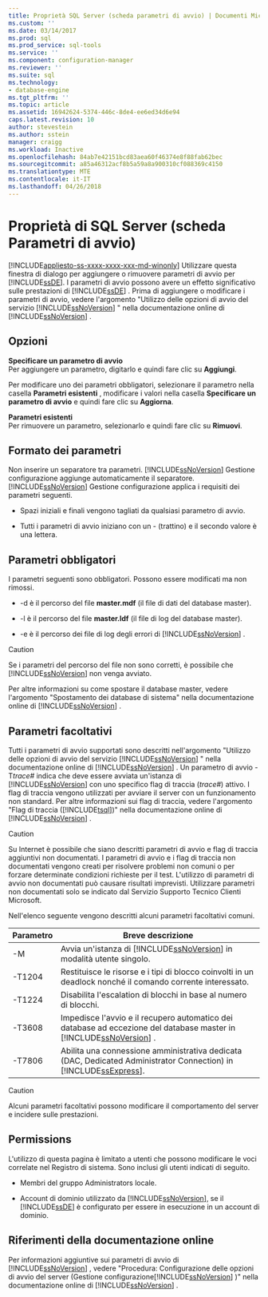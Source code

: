 ```yaml
---
title: Proprietà SQL Server (scheda parametri di avvio) | Documenti Microsoft
ms.custom: ''
ms.date: 03/14/2017
ms.prod: sql
ms.prod_service: sql-tools
ms.service: ''
ms.component: configuration-manager
ms.reviewer: ''
ms.suite: sql
ms.technology:
- database-engine
ms.tgt_pltfrm: ''
ms.topic: article
ms.assetid: 16942624-5374-446c-8de4-ee6ed34d6e94
caps.latest.revision: 10
author: stevestein
ms.author: sstein
manager: craigg
ms.workload: Inactive
ms.openlocfilehash: 84ab7e42151bcd83aea60f46374e8f88fab62bec
ms.sourcegitcommit: a85a46312acf8b5a59a8a900310cf088369c4150
ms.translationtype: MTE
ms.contentlocale: it-IT
ms.lasthandoff: 04/26/2018
---
```

# <a name="sql-server-properties-startup-parameters-tab"></a>Proprietà di SQL Server (scheda Parametri di avvio)
[!INCLUDE[appliesto-ss-xxxx-xxxx-xxx-md-winonly](../../includes/appliesto-ss-xxxx-xxxx-xxx-md-winonly.md)]
  Utilizzare questa finestra di dialogo per aggiungere o rimuovere parametri di avvio per [!INCLUDE[ssDE](../../includes/ssde-md.md)]. I parametri di avvio possono avere un effetto significativo sulle prestazioni di [!INCLUDE[ssDE](../../includes/ssde-md.md)] . Prima di aggiungere o modificare i parametri di avvio, vedere l'argomento "Utilizzo delle opzioni di avvio del servizio [!INCLUDE[ssNoVersion](../../includes/ssnoversion-md.md)] " nella documentazione online di [!INCLUDE[ssNoVersion](../../includes/ssnoversion-md.md)] .  
  
## <a name="options"></a>Opzioni  
 **Specificare un parametro di avvio**  
 Per aggiungere un parametro, digitarlo e quindi fare clic su **Aggiungi**.  
  
 Per modificare uno dei parametri obbligatori, selezionare il parametro nella casella **Parametri esistenti** , modificare i valori nella casella **Specificare un parametro di avvio** e quindi fare clic su **Aggiorna**.  
  
 **Parametri esistenti**  
 Per rimuovere un parametro, selezionarlo e quindi fare clic su **Rimuovi**.  
  
## <a name="parameter-format"></a>Formato dei parametri  
 Non inserire un separatore tra parametri. [!INCLUDE[ssNoVersion](../../includes/ssnoversion-md.md)] Gestione configurazione aggiunge automaticamente il separatore. [!INCLUDE[ssNoVersion](../../includes/ssnoversion-md.md)] Gestione configurazione applica i requisiti dei parametri seguenti.  
  
-   Spazi iniziali e finali vengono tagliati da qualsiasi parametro di avvio.  
  
-   Tutti i parametri di avvio iniziano con un - (trattino) e il secondo valore è una lettera.  
  
## <a name="required-parameters"></a>Parametri obbligatori  
 I parametri seguenti sono obbligatori. Possono essere modificati ma non rimossi.  
  
-   -d è il percorso del file **master.mdf** (il file di dati del database master).  
  
-   -l è il percorso del file **master.ldf** (il file di log del database master).  
  
-   -e è il percorso dei file di log degli errori di [!INCLUDE[ssNoVersion](../../includes/ssnoversion-md.md)] .  
  
> [!CAUTION]  
>  Se i parametri del percorso del file non sono corretti, è possibile che [!INCLUDE[ssNoVersion](../../includes/ssnoversion-md.md)] non venga avviato.  
  
 Per altre informazioni su come spostare il database master, vedere l'argomento "Spostamento dei database di sistema" nella documentazione online di [!INCLUDE[ssNoVersion](../../includes/ssnoversion-md.md)] .  
  
## <a name="optional-parameters"></a>Parametri facoltativi  
 Tutti i parametri di avvio supportati sono descritti nell'argomento "Utilizzo delle opzioni di avvio del servizio [!INCLUDE[ssNoVersion](../../includes/ssnoversion-md.md)] " nella documentazione online di [!INCLUDE[ssNoVersion](../../includes/ssnoversion-md.md)] . Un parametro di avvio -T*trace#* indica che deve essere avviata un'istanza di [!INCLUDE[ssNoVersion](../../includes/ssnoversion-md.md)] con uno specifico flag di traccia (*trace#*) attivo. I flag di traccia vengono utilizzati per avviare il server con un funzionamento non standard. Per altre informazioni sui flag di traccia, vedere l'argomento "Flag di traccia ([!INCLUDE[tsql](../../includes/tsql-md.md)])" nella documentazione online di [!INCLUDE[ssNoVersion](../../includes/ssnoversion-md.md)] .  
  
> [!CAUTION]  
>  Su Internet è possibile che siano descritti parametri di avvio e flag di traccia aggiuntivi non documentati. I parametri di avvio e i flag di traccia non documentati vengono creati per risolvere problemi non comuni o per forzare determinate condizioni richieste per il test. L'utilizzo di parametri di avvio non documentati può causare risultati imprevisti. Utilizzare parametri non documentati solo se indicato dal Servizio Supporto Tecnico Clienti Microsoft.  
  
 Nell'elenco seguente vengono descritti alcuni parametri facoltativi comuni.  
  
|Parametro|Breve descrizione|  
|---------------|-----------------------|  
|-M|Avvia un'istanza di [!INCLUDE[ssNoVersion](../../includes/ssnoversion-md.md)] in modalità utente singolo.|  
|-T1204|Restituisce le risorse e i tipi di blocco coinvolti in un deadlock nonché il comando corrente interessato.|  
|-T1224|Disabilita l'escalation di blocchi in base al numero di blocchi.|  
|-T3608|Impedisce l'avvio e il recupero automatico dei database ad eccezione del database master in [!INCLUDE[ssNoVersion](../../includes/ssnoversion-md.md)] .|  
|-T7806|Abilita una connessione amministrativa dedicata (DAC, Dedicated Administrator Connection) in [!INCLUDE[ssExpress](../../includes/ssexpress-md.md)].|  
  
> [!CAUTION]  
>  Alcuni parametri facoltativi possono modificare il comportamento del server e incidere sulle prestazioni.  
  
## <a name="permissions"></a>Permissions  
 L'utilizzo di questa pagina è limitato a utenti che possono modificare le voci correlate nel Registro di sistema. Sono inclusi gli utenti indicati di seguito.  
  
-   Membri del gruppo Administrators locale.  
  
-   Account di dominio utilizzato da [!INCLUDE[ssNoVersion](../../includes/ssnoversion-md.md)], se il [!INCLUDE[ssDE](../../includes/ssde-md.md)] è configurato per essere in esecuzione in un account di dominio.  
  
## <a name="books-online-references"></a>Riferimenti della documentazione online  
 Per informazioni aggiuntive sui parametri di avvio di [!INCLUDE[ssNoVersion](../../includes/ssnoversion-md.md)] , vedere "Procedura: Configurazione delle opzioni di avvio del server (Gestione configurazione[!INCLUDE[ssNoVersion](../../includes/ssnoversion-md.md)] )" nella documentazione online di [!INCLUDE[ssNoVersion](../../includes/ssnoversion-md.md)] .  
  
  
